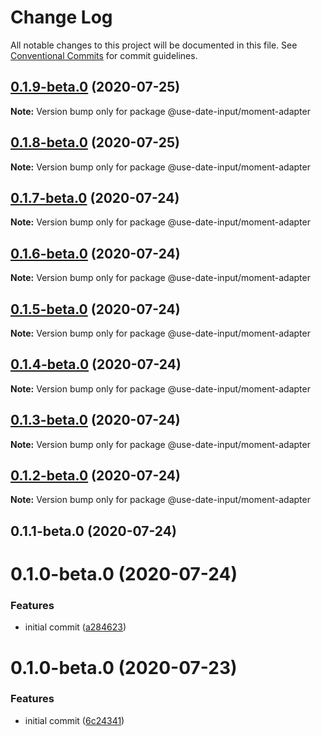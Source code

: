 # Change Log

All notable changes to this project will be documented in this file.
See [Conventional Commits](https://conventionalcommits.org) for commit guidelines.

## [0.1.9-beta.0](https://github.com/mark-tate/use-date-input/compare/@use-date-input/moment-adapter@0.1.8-beta.0...@use-date-input/moment-adapter@0.1.9-beta.0) (2020-07-25)

**Note:** Version bump only for package @use-date-input/moment-adapter





## [0.1.8-beta.0](https://github.com/mark-tate/use-date-input/compare/@use-date-input/moment-adapter@0.1.7-beta.0...@use-date-input/moment-adapter@0.1.8-beta.0) (2020-07-25)

**Note:** Version bump only for package @use-date-input/moment-adapter





## [0.1.7-beta.0](https://github.com/mark-tate/use-date-input/compare/@use-date-input/moment-adapter@0.1.6-beta.0...@use-date-input/moment-adapter@0.1.7-beta.0) (2020-07-24)

**Note:** Version bump only for package @use-date-input/moment-adapter





## [0.1.6-beta.0](https://github.com/mark-tate/use-date-input/compare/@use-date-input/moment-adapter@0.1.5-beta.0...@use-date-input/moment-adapter@0.1.6-beta.0) (2020-07-24)

**Note:** Version bump only for package @use-date-input/moment-adapter





## [0.1.5-beta.0](https://github.com/mark-tate/use-date-input/compare/@use-date-input/moment-adapter@0.1.4-beta.0...@use-date-input/moment-adapter@0.1.5-beta.0) (2020-07-24)

**Note:** Version bump only for package @use-date-input/moment-adapter





## [0.1.4-beta.0](https://github.com/mark-tate/use-date-input/compare/@use-date-input/moment-adapter@0.1.3-beta.0...@use-date-input/moment-adapter@0.1.4-beta.0) (2020-07-24)

**Note:** Version bump only for package @use-date-input/moment-adapter





## [0.1.3-beta.0](https://github.com/mark-tate/use-date-input/compare/@use-date-input/moment-adapter@0.1.2-beta.0...@use-date-input/moment-adapter@0.1.3-beta.0) (2020-07-24)

**Note:** Version bump only for package @use-date-input/moment-adapter





## [0.1.2-beta.0](https://github.com/mark-tate/use-date-input/compare/@use-date-input/moment-adapter@0.1.1-beta.0...@use-date-input/moment-adapter@0.1.2-beta.0) (2020-07-24)

**Note:** Version bump only for package @use-date-input/moment-adapter





## 0.1.1-beta.0 (2020-07-24)



# 0.1.0-beta.0 (2020-07-24)


### Features

* initial commit ([a284623](https://github.com/mark-tate/use-date-input/commit/a28462354bf58de9f016176fec51ac80d2c2af60))





# 0.1.0-beta.0 (2020-07-23)


### Features

* initial commit ([6c24341](https://github.com/mark-tate/use-date-input/commit/6c24341efc30d33d6248367ee6578831c7a975ad))
